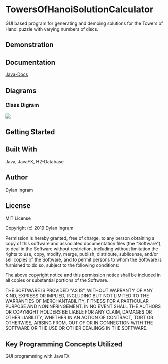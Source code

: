 # TowersOfHanoiSolutionCalculator
GUI based program for generating and demoing solutions for the Towers of Hanoi puzzle with varying numbers of discs.

## Demonstration

## Documentation
[Java-Docs](https://dingram91.github.io/TowersOfHanoiSolutionCalculator/)
## Diagrams
### Class Digram
![](images/classDiagram.PNG)

## Getting Started

## Built With
Java, JavaFX, H2-Database

## Author
Dylan Ingram
## License
MIT License

Copyright (c) 2019 Dylan Ingram

Permission is hereby granted, free of charge, to any person obtaining a copy of this software and associated documentation files (the "Software"), to deal in the Software without restriction, including without limitation the rights to use, copy, modify, merge, publish, distribute, sublicense, and/or sell copies of the Software, and to permit persons to whom the Software is furnished to do so, subject to the following conditions:

The above copyright notice and this permission notice shall be included in all copies or substantial portions of the Software.

THE SOFTWARE IS PROVIDED "AS IS", WITHOUT WARRANTY OF ANY KIND, EXPRESS OR IMPLIED, INCLUDING BUT NOT LIMITED TO THE WARRANTIES OF MERCHANTABILITY, FITNESS FOR A PARTICULAR PURPOSE AND NONINFRINGEMENT. IN NO EVENT SHALL THE AUTHORS OR COPYRIGHT HOLDERS BE LIABLE FOR ANY CLAIM, DAMAGES OR OTHER LIABILITY, WHETHER IN AN ACTION OF CONTRACT, TORT OR OTHERWISE, ARISING FROM, OUT OF OR IN CONNECTION WITH THE SOFTWARE OR THE USE OR OTHER DEALINGS IN THE SOFTWARE.


## Key Programming Concepts Utilized
GUI programming with JavaFX
